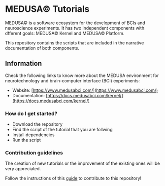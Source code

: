 # MEDUSA© Tutorials #

MEDUSA© is a software ecosystem for the development of BCIs and neuroscience experiments. It has two independent components with dfferent goals: MEDUSA© Kernel and MEDUSA© Platform.

This repository contains the scripts that are included in the narrative documentation of both components.

## Information ##

Check the following links to know more about the MEDUSA environment for neurotechnology and brain-computer interface (BCI) experiments:

- Website: [https://www.medusabci.com/](https://www.medusabci.com/)
- Documentation: [https://docs.medusabci.com/kernel/](https://docs.medusabci.com/kernel/)

### How do I get started? ###

* Download the repository
* Find the script of the tutorial that you are follwing
* Install dependencies
* Run the script

### Contribution guidelines ###

The creation of new tutorials or the improvement of the existing ones will be very appreciated.

Follow the instructions of this [guide](https://docs.medusabci.com/kernel/) to contribute to this repository!
